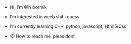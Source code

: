 - Hi, I’m @Nibormik
- I’m interested in weeb shit i guess
- I’m currently learning C++, python, javascript, Html5/Css

- 📫 How to reach me. pleas dont
